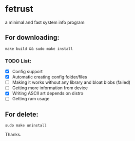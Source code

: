 # fetrust
a minimal and fast system info program

## For downloading: 
```
make build && sudo make install
```

### TODO List:
- [X] Config support
- [X] Automatic creating config folder/files
- [ ] Making it works without any library and bloat blobs (failed) 
- [ ] Getting more information from device
- [X] Writing ASCII art depends on distro
- [ ] Getting ram usage
<!-- "- [X] Support" wth is that, bruh creyde.sh -->

## For delete:
```
sudo make uninstall
```

Thanks.
